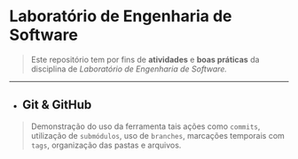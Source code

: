 # Laboratório de Engenharia de Software
>Este repositório tem por fins de **atividades** e **boas práticas** da disciplina de _Laboratório de Engenharia de Software._
<hr>

- ## Git & GitHub
> Demonstração do uso da ferramenta tais ações como `commits`, utilização de `submódulos`, uso de `branches`, marcações temporais com `tags`, organização das pastas e arquivos.